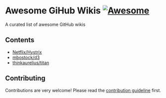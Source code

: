 # Awesome GiHub Wikis [![Awesome](https://awesome.re/badge.svg)](https://awesome.re)

A curated list of awesome GitHub wikis

## Contents

- [Netflix/Hystrix](https://github.com/Netflix/Hystrix/wiki)
- [mbostock/d3](https://github.com/d3/d3/wiki)
- [thinkaurelius/titan](https://github.com/thinkaurelius/titan/wiki)

## Contributing

Contributions are very welcome! Please read the [contribution guideline](contributing.md) first.

